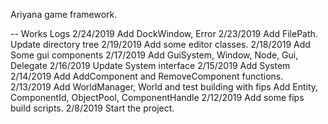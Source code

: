 Ariyana game framework.

-- Works Logs
2/24/2019 Add DockWindow, Error
2/23/2019 Add FilePath. Update directory tree
2/19/2019 Add some editor classes.
2/18/2019 Add Some gui components
2/17/2019 Add GuiSystem, Window, Node, Gui, Delegate
2/16/2019 Update System interface
2/15/2019 Add System
2/14/2019 Add AddComponent and RemoveComponent functions.
2/13/2019 Add WorldManager, World and test building with fips
		  Add Entity, ComponentId, ObjectPool, ComponentHandle
2/12/2019 Add some fips build scripts.
2/8/2019 Start the project.